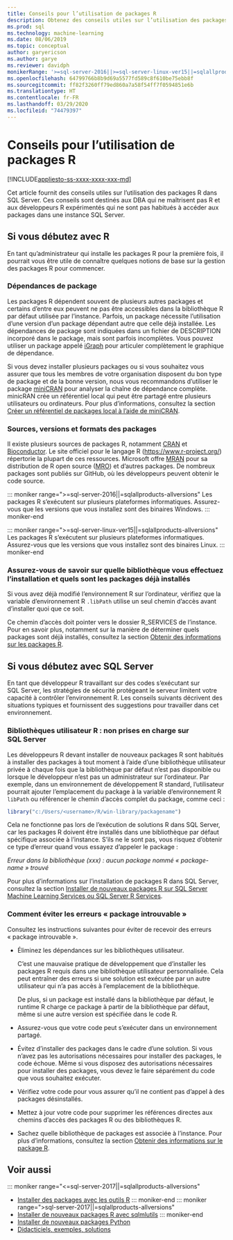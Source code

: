 ```yaml
---
title: Conseils pour l’utilisation de packages R
description: Obtenez des conseils utiles sur l’utilisation des packages R dans SQL Server pour ceux qui débutent avec R ou SQL Server.
ms.prod: sql
ms.technology: machine-learning
ms.date: 08/06/2019
ms.topic: conceptual
author: garyericson
ms.author: garye
ms.reviewer: davidph
monikerRange: '>=sql-server-2016||>=sql-server-linux-ver15||=sqlallproducts-allversions'
ms.openlocfilehash: 64799766b8b9d69a5577fd589c8f610be75ebb8f
ms.sourcegitcommit: ff82f3260ff79ed860a7a58f54ff7f0594851e6b
ms.translationtype: HT
ms.contentlocale: fr-FR
ms.lasthandoff: 03/29/2020
ms.locfileid: "74479397"
---
```

# <a name="tips-for-using-r-packages"></a>Conseils pour l’utilisation de packages R

[!INCLUDE[appliesto-ss-xxxx-xxxx-xxx-md](../../includes/appliesto-ss-xxxx-xxxx-xxx-md.md)]

Cet article fournit des conseils utiles sur l’utilisation des packages R dans SQL Server. Ces conseils sont destinés aux DBA qui ne maîtrisent pas R et aux développeurs R expérimentés qui ne sont pas habitués à accéder aux packages dans une instance SQL Server.

## <a name="if-youre-new-to-r"></a>Si vous débutez avec R

En tant qu’administrateur qui installe les packages R pour la première fois, il pourrait vous être utile de connaître quelques notions de base sur la gestion des packages R pour commencer.

### <a name="package-dependencies"></a>Dépendances de package

Les packages R dépendent souvent de plusieurs autres packages et certains d’entre eux peuvent ne pas être accessibles dans la bibliothèque R par défaut utilisée par l’instance. Parfois, un package nécessite l’utilisation d’une version d’un package dépendant autre que celle déjà installée. Les dépendances de package sont indiquées dans un fichier de DESCRIPTION incorporé dans le package, mais sont parfois incomplètes. Vous pouvez utiliser un package appelé [iGraph](https://igraph.org/r/) pour articuler complètement le graphique de dépendance.

Si vous devez installer plusieurs packages ou si vous souhaitez vous assurer que tous les membres de votre organisation disposent du bon type de package et de la bonne version, nous vous recommandons d’utiliser le package [miniCRAN](https://mran.microsoft.com/package/miniCRAN) pour analyser la chaîne de dépendance complète. minicRAN crée un référentiel local qui peut être partagé entre plusieurs utilisateurs ou ordinateurs. Pour plus d’informations, consultez la section [Créer un référentiel de packages local à l’aide de miniCRAN](create-a-local-package-repository-using-minicran.md).

### <a name="package-sources-versions-and-formats"></a>Sources, versions et formats des packages

Il existe plusieurs sources de packages R, notamment [CRAN](https://cran.r-project.org/) et [Bioconductor](https://www.bioconductor.org/). Le site officiel pour le langage R (<https://www.r-project.org/>) répertorie la plupart de ces ressources. Microsoft offre [MRAN](https://mran.microsoft.com/) pour sa distribution de R open source ([MRO](https://mran.microsoft.com/open)) et d’autres packages. De nombreux packages sont publiés sur GitHub, où les développeurs peuvent obtenir le code source.

::: moniker range=">=sql-server-2016||=sqlallproducts-allversions"
Les packages R s’exécutent sur plusieurs plateformes informatiques. Assurez-vous que les versions que vous installez sont des binaires Windows.
::: moniker-end

::: moniker range=">=sql-server-linux-ver15||=sqlallproducts-allversions"
Les packages R s’exécutent sur plusieurs plateformes informatiques. Assurez-vous que les versions que vous installez sont des binaires Linux.
::: moniker-end

### <a name="know-which-library-youre-installing-to-and-which-packages-are-already-installed"></a>Assurez-vous de savoir sur quelle bibliothèque vous effectuez l’installation et quels sont les packages déjà installés

Si vous avez déjà modifié l’environnement R sur l’ordinateur, vérifiez que la variable d’environnement R `.libPath` utilise un seul chemin d’accès avant d’installer quoi que ce soit.

Ce chemin d’accès doit pointer vers le dossier R_SERVICES de l’instance. Pour en savoir plus, notamment sur la manière de déterminer quels packages sont déjà installés, consultez la section [Obtenir des informations sur les packages R](../package-management/r-package-information.md).

## <a name="if-youre-new-to-sql-server"></a>Si vous débutez avec SQL Server

En tant que développeur R travaillant sur des codes s’exécutant sur SQL Server, les stratégies de sécurité protégeant le serveur limitent votre capacité à contrôler l’environnement R. Les conseils suivants décrivent des situations typiques et fournissent des suggestions pour travailler dans cet environnement.

### <a name="r-user-libraries-not-supported-on-sql-server"></a>Bibliothèques utilisateur R : non prises en charge sur SQL Server

Les développeurs R devant installer de nouveaux packages R sont habitués à installer des packages à tout moment à l’aide d’une bibliothèque utilisateur privée à chaque fois que la bibliothèque par défaut n’est pas disponible ou lorsque le développeur n’est pas un administrateur sur l’ordinateur. Par exemple, dans un environnement de développement R standard, l’utilisateur pourrait ajouter l’emplacement du package à la variable d’environnement R `libPath` ou référencer le chemin d’accès complet du package, comme ceci :

```R
library("c:/Users/<username>/R/win-library/packagename")
```

Cela ne fonctionne pas lors de l’exécution de solutions R dans SQL Server, car les packages R doivent être installés dans une bibliothèque par défaut spécifique associée à l’instance. S’ils ne le sont pas, vous risquez d’obtenir ce type d’erreur quand vous essayez d’appeler le package :

*Erreur dans la bibliothèque (xxx) : aucun package nommé « package-name » trouvé*

Pour plus d’informations sur l’installation de packages R dans SQL Server, consultez la section [Installer de nouveaux packages R sur SQL Server Machine Learning Services ou SQL Server R Services](install-additional-r-packages-on-sql-server.md).

### <a name="how-to-avoid-package-not-found-errors"></a>Comment éviter les erreurs « package introuvable »

Consultez les instructions suivantes pour éviter de recevoir des erreurs « package introuvable ».

+ Éliminez les dépendances sur les bibliothèques utilisateur.

    C’est une mauvaise pratique de développement que d’installer les packages R requis dans une bibliothèque utilisateur personnalisée. Cela peut entraîner des erreurs si une solution est exécutée par un autre utilisateur qui n’a pas accès à l’emplacement de la bibliothèque.

    De plus, si un package est installé dans la bibliothèque par défaut, le runtime R charge ce package à partir de la bibliothèque par défaut, même si une autre version est spécifiée dans le code R.

+ Assurez-vous que votre code peut s’exécuter dans un environnement partagé.

+ Évitez d’installer des packages dans le cadre d’une solution. Si vous n’avez pas les autorisations nécessaires pour installer des packages, le code échoue. Même si vous disposez des autorisations nécessaires pour installer des packages, vous devez le faire séparément du code que vous souhaitez exécuter.

+ Vérifiez votre code pour vous assurer qu’il ne contient pas d’appel à des packages désinstallés.

+ Mettez à jour votre code pour supprimer les références directes aux chemins d’accès des packages R ou des bibliothèques R.

+ Sachez quelle bibliothèque de packages est associée à l’instance. Pour plus d’informations, consultez la section [Obtenir des informations sur le package R](../package-management/r-package-information.md).

## <a name="see-also"></a>Voir aussi

::: moniker range="<=sql-server-2017||=sqlallproducts-allversions"
+ [Installer des packages avec les outils R](install-r-packages-standard-tools.md)
::: moniker-end
::: moniker range=">sql-server-2017||=sqlallproducts-allversions"
+ [Installer de nouveaux packages R avec sqlmlutils](install-additional-r-packages-on-sql-server.md)
::: moniker-end
+ [Installer de nouveaux packages Python](../python/install-additional-python-packages-on-sql-server.md)
+ [Didacticiels, exemples, solutions](../tutorials/machine-learning-services-tutorials.md)